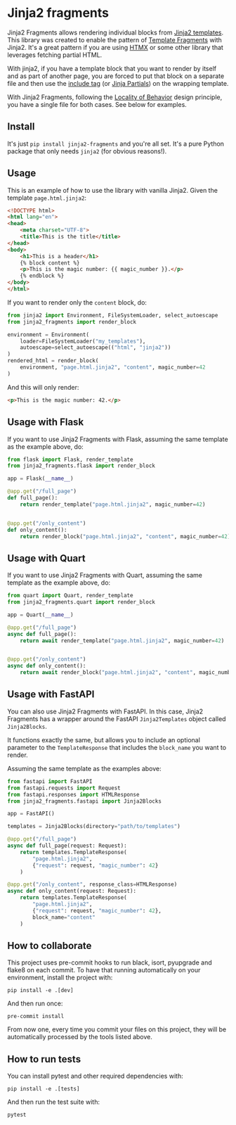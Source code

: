 # Jinja2 fragments

Jinja2 Fragments allows rendering individual blocks from
[Jinja2 templates](https://palletsprojects.com/p/jinja/). This library was created
to enable the pattern of
[Template Fragments](https://htmx.org/essays/template-fragments/) with Jinja2. It's a
great pattern if you are using [HTMX](https://htmx.org/) or some other library that
leverages fetching partial HTML.

With jinja2, if you have a template block that you want to render by itself and
as part of another page, you are forced to put that block on a separate file and then
use the [include tag](https://jinja.palletsprojects.com/en/3.1.x/templates/#include)
(or [Jinja Partials](https://github.com/mikeckennedy/jinja_partials)) on the wrapping
template.

With Jinja2 Fragments, following the
[Locality of Behavior](https://htmx.org/essays/locality-of-behaviour/) design principle,
you have a single file for both cases. See below for examples.

## Install

It's just `pip install jinja2-fragments` and you're all set. It's a pure Python package
that only needs `jinja2` (for obvious reasons!).

## Usage

This is an example of how to use the library with vanilla Jinja2. Given the template `page.html.jinja2`:

```html
<!DOCTYPE html>
<html lang="en">
<head>
    <meta charset="UTF-8">
    <title>This is the title</title>
</head>
<body>
    <h1>This is a header</h1>
    {% block content %}
    <p>This is the magic number: {{ magic_number }}.</p>
    {% endblock %}
</body>
</html>
```

If you want to render only the `content` block, do:

```python
from jinja2 import Environment, FileSystemLoader, select_autoescape
from jinja2_fragments import render_block

environment = Environment(
    loader=FileSystemLoader("my_templates"),
    autoescape=select_autoescape(("html", "jinja2"))
)
rendered_html = render_block(
    environment, "page.html.jinja2", "content", magic_number=42
)
```

And this will only render:
```html
<p>This is the magic number: 42.</p>
```

## Usage with Flask

If you want to use Jinja2 Fragments with Flask, assuming the same template as the
example above, do:

```python
from flask import Flask, render_template
from jinja2_fragments.flask import render_block

app = Flask(__name__)

@app.get("/full_page")
def full_page():
    return render_template("page.html.jinja2", magic_number=42)


@app.get("/only_content")
def only_content():
    return render_block("page.html.jinja2", "content", magic_number=42)
```

## Usage with Quart

If you want to use Jinja2 Fragments with Quart, assuming the same template as the
example above, do:

```python
from quart import Quart, render_template
from jinja2_fragments.quart import render_block

app = Quart(__name__)

@app.get("/full_page")
async def full_page():
    return await render_template("page.html.jinja2", magic_number=42)


@app.get("/only_content")
async def only_content():
    return await render_block("page.html.jinja2", "content", magic_number=42)
```
## Usage with FastAPI

You can also use Jinja2 Fragments with FastAPI. In this case, Jinja2 Fragments has a wrapper around the FastAPI `Jinja2Templates` object called `Jinja2Blocks`.

It functions exactly the same, but allows you to include an optional parameter to the `TemplateResponse` that includes the `block_name` you want to render.

Assuming the same template as the examples above:

```py
from fastapi import FastAPI
from fastapi.requests import Request
from fastapi.responses import HTMLResponse
from jinja2_fragments.fastapi import Jinja2Blocks

app = FastAPI()

templates = Jinja2Blocks(directory="path/to/templates")

@app.get("/full_page")
async def full_page(request: Request):
    return templates.TemplateResponse(
        "page.html.jinja2",
        {"request": request, "magic_number": 42}
    )

@app.get("/only_content", response_class=HTMLResponse)
async def only_content(request: Request):
    return templates.TemplateResponse(
        "page.html.jinja2",
        {"request": request, "magic_number": 42},
        block_name="content"
    )
```
## How to collaborate

This project uses pre-commit hooks to run black, isort, pyupgrade and flake8 on each commit. To have that running
automatically on your environment, install the project with:

```shell
pip install -e .[dev]
```

And then run once:

```shell
pre-commit install
```

From now one, every time you commit your files on this project, they will be automatically processed by the tools listed
above.

## How to run tests

You can install pytest and other required dependencies with:

```shell
pip install -e .[tests]
```

And then run the test suite with:

```shell
pytest
```

